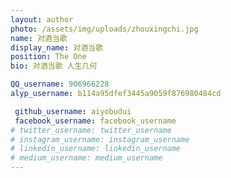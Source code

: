 ```yaml
---
layout: author
photo: /assets/img/uploads/zhouxingchi.jpg
name: 对酒当歌
display_name: 对酒当歌
position: The One
bio: 对酒当歌 人生几何

QQ_username: 906966228
alyp_username: b114a95dfef3445a9059f876980484cd

 github_username: aiyobudui
 facebook_username: facebook_username
# twitter_username: twitter_username
# instagram_username: instagram_username
# linkedin_username: linkedin_username
# medium_username: medium_username
---
```




